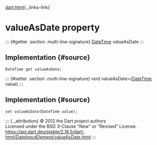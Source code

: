 [dart:html](../../dart-html/dart-html-library){._links-link}

valueAsDate property
====================

::: {#getter .section .multi-line-signature}
[DateTime](../../dart-core/datetime-class) valueAsDate
:::

Implementation {#source}
--------------

``` {.language-dart data-language="dart"}
DateTime get valueAsDate;
```

::: {#setter .section .multi-line-signature}
void valueAsDate=([DateTime](../../dart-core/datetime-class) value)
:::

Implementation {#source}
--------------

``` {.language-dart data-language="dart"}
set valueAsDate(DateTime value);
```

::: {._attribution}
© 2012 the Dart project authors\
Licensed under the BSD 3-Clause \"New\" or \"Revised\" License.\
<https://api.dart.dev/stable/2.18.5/dart-html/DateInputElement/valueAsDate.html>
:::
